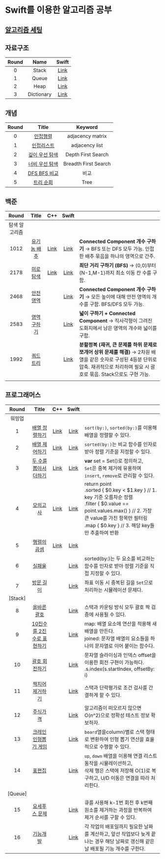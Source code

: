 # Swift를 이용한 알고리즘 공부 

## [알고리즘 세팅](https://github.com/indextrown/Algorithm/tree/main/0.%20알고리즘%20개념공부)

## 자료구조

| Round |    Name    |                            Swift                             |
| :---: | :--------: | :----------------------------------------------------------: |
|   0   |   Stack    | [Link](https://github.com/indextrown/Algorithm/blob/main/1.%20자료구조/0.%20stack.swift) |
|   1   |   Queue    | [Link](https://github.com/indextrown/Algorithm/blob/main/1.%20자료구조/1.%20queue.swift) |
|   2   |    Heap    | [Link](https://github.com/indextrown/Algorithm/blob/main/1.%20자료구조/2.%20heap.swift) |
|   3   | Dictionary | [Link](https://github.com/indextrown/Algorithm/blob/main/1.%20자료구조/4.%20Dictionary.swift) |




## 개념

| Round |                            Title                             |       Keyword        |
| :---: | :----------------------------------------------------------: | :------------------: |
|   0   | [인접행렬](https://github.com/indextrown/Algorithm/blob/main/0.%20알고리즘%20개념공부/2주차/2025-02-17-[알고리즘]%20인접행렬.md) |   adjacency matrix   |
|   1   | [인접리스트](https://github.com/indextrown/Algorithm/blob/main/0.%20알고리즘%20개념공부/2주차/2025-02-17-[알고리즘]%20인접리스트.md) |    adjacency list    |
|   2   | [깊이 우선 탐색](https://github.com/indextrown/Algorithm/blob/main/0.%20알고리즘%20개념공부/2주차/2025-02-17-[알고리즘]%20깊이%20우선%20탐색%20개념.md) |  Depth First Search  |
|   3   | [너비 우선 탐색](https://github.com/indextrown/Algorithm/blob/main/0.%20알고리즘%20개념공부/2주차/2025-02-17-[알고리즘]%20너비%20우선%20탐색%20개념.md) | Breadth First Search |
|   4   | [DFS BFS 비교](https://github.com/indextrown/Algorithm/blob/main/0.%20알고리즘%20개념공부/2주차/2025-04-15-[알고리즘]%20DFS%20BFS%20비교%20copy.md) |         비교         |
|   5   | [트리 순회](https://github.com/indextrown/Algorithm/blob/main/0.%20알고리즘%20개념공부/2주차/2025-04-15-[알고리즘]%20트리%20순회.md) |         Tree         |



## 백준

|     Round     |                        Title                        |                             C++                              |                            Swift                             |                                                              |
| :-----------: | :-------------------------------------------------: | :----------------------------------------------------------: | :----------------------------------------------------------: | ------------------------------------------------------------ |
| 탐색 알고리즘 |                                                     |                                                              |                                                              |                                                              |
|     1012      | [유기농 배추](https://www.acmicpc.net/problem/1012) | [Link](https://github.com/indextrown/Algorithm/blob/main/0.%20알고리즘%20개념공부/2주차/09.%20예제문제/1.%201012-유기농%20배추/main.cpp) | [Link](https://github.com/indextrown/Algorithm/blob/main/0.%20알고리즘%20개념공부/2주차/09.%20예제문제/1.%201012-유기농%20배추/main.swift) | **Connected Component 개수 구하기** → BFS 또는 DFS 모두 가능. 인접한 배추 묶음을 하나의 영역으로 간주. |
|     2178      |  [미로탐색](https://www.acmicpc.net/problem/2178)   | [Link](https://github.com/indextrown/Algorithm/blob/main/0.%20알고리즘%20개념공부/2주차/09.%20예제문제/2.%202178-미로탐색/2178-미로탐색.cpp) | [Link](https://github.com/indextrown/Algorithm/blob/main/0.%20알고리즘%20개념공부/2주차/09.%20예제문제/2.%202178-미로탐색/main.swift) | **최단 거리 구하기 (BFS)** → (0,0)부터 (N-1,M-1)까지 최소 이동 칸 수를 구함. |
|     2468      |  [안전영역](https://www.acmicpc.net/problem/2468)   |                                                              | [Link](https://github.com/indextrown/Algorithm/blob/main/0.%20알고리즘%20개념공부/2주차/09.%20예제문제/3.%202468-안전영역/main.swift) | **Connected Component 개수 구하기** → 모든 높이에 대해 안전 영역의 개수를 구함. BFS/DFS 모두 가능. |
|     2583      | [영역 구하기](https://www.acmicpc.net/problem/2583) |                                                              | [Link](https://github.com/indextrown/Algorithm/blob/main/0.%20알고리즘%20개념공부/2주차/09.%20예제문제/4.%20%202178-영역%20구하기/main.swift) | **넓이 구하기 + Connected Component** → 직사각형이 그려진 도화지에서 남은 영역의 개수와 넓이를 구함. |
|     1992      |  [쿼드트리](https://www.acmicpc.net/problem/1992)   |                                                              | [Link](https://github.com/indextrown/Algorithm/blob/main/0.%20알고리즘%20개념공부/2주차/09.%20예제문제/5.%201922-쿼드트리/main.swift) | **분할정복 (재귀, 큰 문제를 하위 문제로 쪼개어 상위 문제를 해결)** → 2차원 배열을 같은 숫자로 구성된 4등분 단위로 압축. 재귀적으로 처리하며 필요 시 괄호로 묶음. Stack으로도 구현 가능. |
|               |                                                     |                                                              |                                                              |                                                              |



## 프로그래머스

|  Round  |                            Title                             |                             C++                              |                            Swift                             |                                                              |
| :-----: | :----------------------------------------------------------: | :----------------------------------------------------------: | :----------------------------------------------------------: | ------------------------------------------------------------ |
| 워밍업  |                                                              |                                                              |                                                              |                                                              |
|    1    |                      [배열 정렬하기]()                       | [Link](https://github.com/indextrown/Algorithm/blob/main/3.%20Programmers/1.%20배열%20정렬하기/1.%20배열%20정렬하기.cpp) | [Link](https://github.com/indextrown/Algorithm/blob/main/3.%20Programmers/1.%20배열%20정렬하기/1.%20배열%20정렬하기.swift) | `sort(by:)`, `sorted(by:)`를 이용해 배열을 정렬할 수 있다.   |
|    2    |                      [배열 제어하기]()                       | [Link](https://github.com/indextrown/Algorithm/blob/main/3.%20Programmers/2.%20배열%20제어하기/2.%20배열%20제어하기.cpp) | [Link](https://github.com/indextrown/Algorithm/blob/main/3.%20Programmers/2.%20배열%20제어하기/2.%20배열%20제어하기.swift) | `sorted(by:)`는 비교 함수를 인자로 받아 정렬 기준을 지정할 수 있다. |
|    3    |                  [두 수를 뽑아서 더하기]()                   | [Link](https://github.com/indextrown/Algorithm/blob/main/3.%20Programmers/3.%20두%20수를%20뽑아서%20더하기/main.cpp) | [Link](https://github.com/indextrown/Algorithm/blob/main/3.%20Programmers/3.%20두%20수를%20뽑아서%20더하기/main.swift) | **var** set = Set<Int>()로 정의하고,<br />`Set`은 중복 제거에 유용하며 `insert`, `remove`로 관리할 수 있다. |
|    4    |                         [모의고사]()                         | [Link](https://github.com/indextrown/Algorithm/blob/main/3.%20Programmers/4.%20모의고사/main.cpp) | [Link](https://github.com/indextrown/Algorithm/blob/main/3.%20Programmers/4.%20모의고사/main2.swift) | return point<br/>    .sorted { $0.key < $1.key }                       // 1. key 기준 오름차순 정렬<br/>    .filter { $0.value == point.values.max() }  // 2. 가장 큰 value를 가진 항목만 필터링<br/>    .map { $0.key }                                        // 3. 해당 key들만 추출하여 반환 |
|    5    |                       [행렬의 곱셈]()                        |                           [Link]()                           | [Link](https://github.com/indextrown/Algorithm/blob/main/3.%20Programmers/5.%20행렬의%20곱셈/main.swift) |                                                              |
|    6    | [실패율](https://school.programmers.co.kr/learn/courses/30/lessons/42889) |                                                              | [Link](https://github.com/indextrown/Algorithm/blob/main/3.%20Programmers/6.%20실패율/main.swift) | sorted(by:)는 두 요소를 비교하는 함수를 인자로 받아 정렬 기준을 직접 지정할 수 있다. |
|    7    | [방문 길이](https://school.programmers.co.kr/learn/courses/30/lessons/49994) |                                                              | [Link](https://github.com/indextrown/Algorithm/blob/main/3.%20Programmers/7.%20방문%20길이/main.swift) | 좌표 이동 시 중복된 길을 `Set`으로 처리하는 시뮬레이션 문제다. |
| [Stack] |                                                              |                                                              |                                                              |                                                              |
|    8    | [올바른 괄호](https://school.programmers.co.kr/learn/courses/30/lessons/12909) |                                                              | [Link](https://github.com/indextrown/Algorithm/blob/7889a2b71bb308dac732cf4ffe557dba312d33d8/3.%20Programmers/8.%20올바른%20괄호/main.swift) | 스택과 카운팅 방식 모두 괄호 짝 검증에 사용될 수 있다.       |
|    9    |                [10진수를 2진수로 표현하기]()                 |                                                              | [Link](https://github.com/indextrown/Algorithm/blob/main/3.%20Programmers/9.%2010진수를%202진수로%20표현하기/main.swift) | map: 배열 요소에 연산을 적용해 새 배열을 만든다.<br />joined: 문자열 배열의 요소들을 하나의 문자열로 이어 붙이는 함수다. |
|   10    | [괄호 회전하기](https://school.programmers.co.kr/learn/courses/30/lessons/76502?gad_source=1&gad_campaignid=22215033033&gbraid=0AAAAAC_c4nAAQkhwrn5XeOo5DO3ib2W7i&gclid=Cj0KCQjwtMHEBhC-ARIsABua5iSsyPkyF3nIVa6MX3jYIarPW57ZMeFbmAnrAdYhhiBP4cziu7htYtEaAtPBEALw_wcB) |                                                              | [Link](https://github.com/indextrown/Algorithm/blob/main/3.%20Programmers/10.%20괄호%20회전하기/main.swift) | 문자열 슬라이싱과 인덱스 offset을 이용한 회전 구현이 가능하다.<br />.s.index(s.startIndex, offsetBy: i) |
|   11    | [짝지어 제거하기](https://school.programmers.co.kr/learn/courses/30/lessons/12973?gad_source=1&gad_campaignid=22799790467&gbraid=0AAAAAC_c4nAXXXhBZAhHLb75CUqrMKejm&gclid=Cj0KCQjwtMHEBhC-ARIsABua5iQTerKv0kjsDgWcH-8RYHzun7Fq58-3AdDObk7pSrSe1IBaIpzlc5gaAkbvEALw_wcB) |                                                              | [Link](https://github.com/indextrown/Algorithm/blob/main/3.%20Programmers/11.%20짝지어%20제거하기/main.swift) | 스택과 단락평가로 조건 검사를 간결하게 할 수 있다.           |
|   12    | [주식가격](https://school.programmers.co.kr/learn/courses/30/lessons/42584) |                                                              | [Link](https://github.com/indextrown/Algorithm/blob/main/3.%20Programmers/12.%20주식%20가격/main.swift) | 알고리즘이 떠오르지 않으면 O(n^2)으로 정확성 테스트 정보 확보하자. |
|   13    | [크레인 인형뽑기 게임](https://school.programmers.co.kr/learn/courses/30/lessons/64061?gad_source=1&gad_campaignid=22799790467&gbraid=0AAAAAC_c4nAbwVKtQQb4_F8Cyojb2437d&gclid=Cj0KCQjwzOvEBhDVARIsADHfJJSDknKOmwVeH3uivFP86lBQWAYdZm3SUtTfYe6Jr-lTkOKYrmmiJroaAm4iEALw_wcB) |                                                              | [Link](https://github.com/indextrown/Algorithm/blob/main/3.%20Programmers/13.%20크레인%20인형뽑기%20게임/main.swift) | `board`열을column)별로 스택 형태로 변환하여 인형 뽑기 연산을 효율적으로 수행할 수 있다. |
|   14    | [표편집](https://school.programmers.co.kr/learn/courses/30/lessons/81303?gad_source=1&gad_campaignid=22799790467&gbraid=0AAAAAC_c4nAbwVKtQQb4_F8Cyojb2437d&gclid=Cj0KCQjwzOvEBhDVARIsADHfJJRI3BmjPXNkuahW0P-DYld7LL1MkosII0rL963_3B74O7h554TL0pgaAre1EALw_wcB) |                                                              | [Link](https://github.com/indextrown/Algorithm/blob/main/3.%20Programmers/14.%20표편집/main.swift) | `up`, `down` 배열을 이용해 연결 리스트 동작을 시뮬레이션하고, <br/> 삭제 행은 스택에 저장해 O(1)로 복구하고, U/D 이동은 연결을 따라 처리한다. |
| [Queue] |                                                              |                                                              |                                                              |                                                              |
|   15    |    [요세푸스 문제](https://www.acmicpc.net/problem/1158)     |                                                              | [Link](https://github.com/indextrown/Algorithm/blob/main/3.%20Programmers/15.%20요세푸스%20문제/main.swift) | 큐를 사용해 k-1번 회전 후 k번째 원소를 제거하는 과정을 반복하여 제거 순서를 구할 수 있다. |
|   16    | [기능개발](https://school.programmers.co.kr/learn/courses/30/lessons/42586) |                                                              | [Link](https://github.com/indextrown/Algorithm/blob/main/3.%20Programmers/16.%20기능개발/main.swift) | 각 작업의 배포일까지 필요한 날짜를 계산하고, 앞선 작업보다 늦게 끝나는 경우 해당 날짜로 갱신해 같은 날 배포될 기능 개수를 구한다. |


